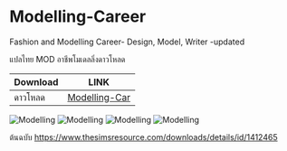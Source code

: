 # Modelling-Career
Fashion and Modelling Career- Design, Model, Writer -updated

แปลไทย MOD อาชีพโมเดลลิ่งดาวโหลด

|  Download | LINK |
| ------------- | ------------- |
|ดาวโหลด|[Modelling-Car](https://github.com/simcolony/Modelling-Career/raw/master/models.7z)|




![Modelling](https://www.thesimsresource.com/scaled/2929/w-600h-450-2929139.jpg)
![Modelling](https://www.thesimsresource.com/scaled/2929/w-600h-450-2929143.jpg)
![Modelling](https://www.thesimsresource.com/scaled/2929/w-800h-600-2929141.jpg)
![Modelling](https://www.thesimsresource.com/scaled/2929/w-600h-450-2929140.jpg)

ต้นฉบับ https://www.thesimsresource.com/downloads/details/id/1412465
